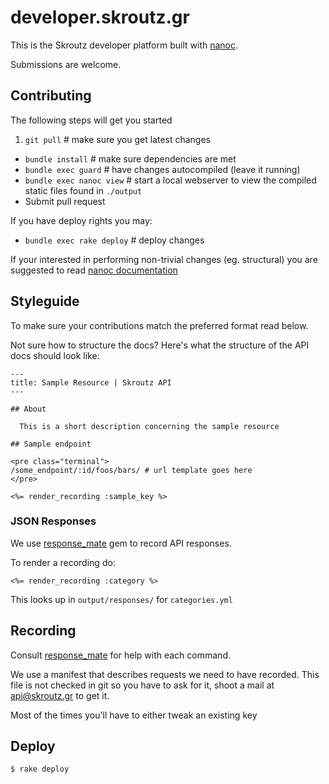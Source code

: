 # developer.skroutz.gr

This is the Skroutz developer platform built with [nanoc][nanoc].

Submissions are welcome.

## Contributing
The following steps will get you started

1. `git pull`                # make sure you get latest changes
* `bundle install`          # make sure dependencies are met
* `bundle exec guard`       # have changes autocompiled (leave it running)
* `bundle exec nanoc view`  # start a local webserver to view the compiled static files found in `./output`
* Submit pull request

If you have deploy rights you may:
* `bundle exec rake deploy` # deploy changes

[nanoc]: http://nanoc.stoneship.org/

If your interested in performing non-trivial changes (eg. structural)
you are suggested to read [nanoc documentation](http://nanoc.stoneship.org/docs/3-getting-started/)

## Styleguide

To make sure your contributions match the preferred format read below.

Not sure how to structure the docs?  Here's what the structure of the
API docs should look like:

    ---
    title: Sample Resource | Skroutz API
    ---

    ## About

      This is a short description concerning the sample resource

    ## Sample endpoint

    <pre class="terminal">
    /some_endpoint/:id/foos/bars/ # url template goes here
    </pre>

    <%= render_recording :sample_key %>

### JSON Responses

We use [response_mate](https://github.com/Zorbash/response_mate) gem
to record API responses.

To render a recording do:

```erb
<%= render_recording :category %>
```

This looks up in `output/responses/` for `categories.yml`

## Recording

  Consult [response_mate](https://github.com/Zorbash/response_mate) for
help with each command.

  We use a manifest that describes requests we need to have recorded.
  This file is not checked in git so you have to ask for it, shoot a
mail at [api@skroutz.gr](api@skroutz.gr) to get it.

  Most of the times you'll have to either tweak an existing key

## Deploy

    $ rake deploy
